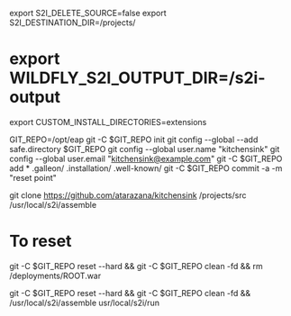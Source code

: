 

export S2I_DELETE_SOURCE=false
export S2I_DESTINATION_DIR=/projects/
# export WILDFLY_S2I_OUTPUT_DIR=/s2i-output
export CUSTOM_INSTALL_DIRECTORIES=extensions

GIT_REPO=/opt/eap
git -C $GIT_REPO init
git config --global --add safe.directory $GIT_REPO
git config --global user.name "kitchensink"
git config --global user.email "kitchensink@example.com"
git -C $GIT_REPO add * .galleon/ .installation/ .well-known/
git -C $GIT_REPO commit -a -m "reset point"


git clone https://github.com/atarazana/kitchensink /projects/src
/usr/local/s2i/assemble

# To reset
git -C $GIT_REPO reset --hard && git -C $GIT_REPO clean -fd && rm /deployments/ROOT.war


git -C $GIT_REPO reset --hard && git -C $GIT_REPO clean -fd && /usr/local/s2i/assemble
usr/local/s2i/run
